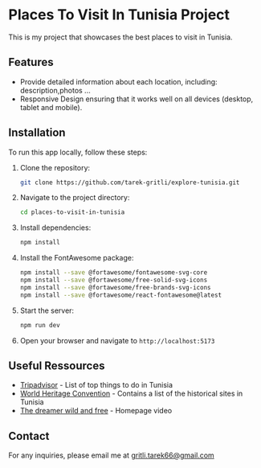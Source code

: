 # Places To Visit In Tunisia Project

This is my project that showcases the best places to visit in Tunisia.

## Features

- Provide detailed information about each location, including: description,photos ...
- Responsive Design ensuring that  it works well on all devices (desktop, tablet and mobile).


## Installation

To run this app locally, follow these steps:

1. Clone the repository:

   ```bash
   git clone https://github.com/tarek-gritli/explore-tunisia.git
2. Navigate to the project directory:

   ```bash
   cd places-to-visit-in-tunisia
3. Install dependencies:
   ```bash
   npm install
4. Install the FontAwesome package:
   ```bash
   npm install --save @fortawesome/fontawesome-svg-core
   npm install --save @fortawesome/free-solid-svg-icons
   npm install --save @fortawesome/free-brands-svg-icons
   npm install --save @fortawesome/react-fontawesome@latest
5. Start the server:
   ```bash
   npm run dev
6. Open your browser and navigate to  `http://localhost:5173`

## Useful Ressources

- [Tripadvisor](https://www.tripadvisor.com/Attractions-g293753-Activities-Tunisia.html) - List of top things to do in Tunisia
- [World Heritage Convention](https://whc.unesco.org/en/convention/) - Contains a list of the historical sites in Tunisia
- [The dreamer wild and free](https://www.youtube.com/channel/UC1Y-wNGKRe3T8IMxmBCgiZA) - Homepage video

## Contact
For any inquiries, please email me at gritli.tarek66@gmail.com


